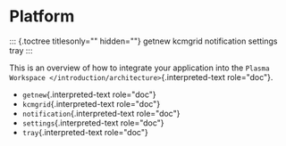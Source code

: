 Platform
========

::: {.toctree titlesonly="" hidden=""}
getnew kcmgrid notification settings tray
:::

This is an overview of how to integrate your application into the
`Plasma Workspace </introduction/architecture>`{.interpreted-text
role="doc"}.

-   `getnew`{.interpreted-text role="doc"}
-   `kcmgrid`{.interpreted-text role="doc"}
-   `notification`{.interpreted-text role="doc"}
-   `settings`{.interpreted-text role="doc"}
-   `tray`{.interpreted-text role="doc"}
